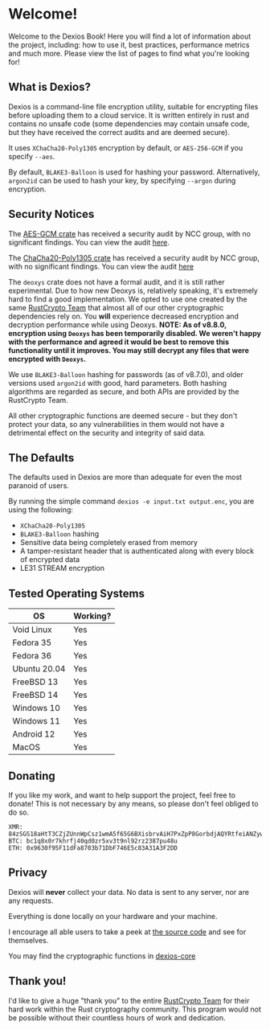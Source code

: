 # Welcome!

Welcome to the Dexios Book! Here you will find a lot of information about the project, including: how to use it, best practices, performance metrics and much more. Please view the list of pages to find what you're looking for!

## What is Dexios?

Dexios is a command-line file encryption utility, suitable for encrypting files before uploading them to a cloud service. It is written entirely in rust and contains no unsafe code (some dependencies may contain unsafe code, but they have received the correct audits and are deemed secure).

It uses `XChaCha20-Poly1305` encryption by default, or `AES-256-GCM` if you specify `--aes`.


By default, `BLAKE3-Balloon` is used for hashing your password. Alternatively, `argon2id` can be used to hash your key, by specifying `--argon` during encryption.

## Security Notices

The [AES-GCM crate](https://github.com/RustCrypto/AEADs/tree/master/aes-gcm) has received a security audit by NCC group, with no significant findings. You can view the audit [here](https://research.nccgroup.com/2020/02/26/public-report-rustcrypto-aes-gcm-and-chacha20poly1305-implementation-review/).

The [ChaCha20-Poly1305 crate](https://github.com/RustCrypto/AEADs/tree/master/chacha20poly1305) has received a security audit by NCC group, with no significant findings. You can view the audit [here](https://research.nccgroup.com/2020/02/26/public-report-rustcrypto-aes-gcm-and-chacha20poly1305-implementation-review/)

The `deoxys` crate does not have a formal audit, and it is still rather experimental. Due to how new Deoxys is, relatively speaking, it's extremely hard to find a good implementation. We opted to use one created by the same [RustCrypto Team](https://github.com/RustCrypto) that almost all of our other cryptographic dependencies rely on. You **will** experience decreased encryption and decryption performance while using Deoxys. **NOTE: As of v8.8.0, encryption using `Deoxys` has been temporarily disabled. We weren't happy with the performance and agreed it would be best to remove this functionality until it improves. You may still decrypt any files that were encrypted with `Deoxys`.**

We use `BLAKE3-Balloon` hashing for passwords (as of v8.7.0), and older versions used `argon2id` with good, hard parameters. Both hashing algorithms are regarded as secure, and both APIs are provided by the RustCrypto Team.

All other cryptographic functions are deemed secure - but they don't protect your data, so any vulnerabilities in them would not have a detrimental effect on the security and integrity of said data.

## The Defaults

The defaults used in Dexios are more than adequate for even the most paranoid of users.

By running the simple command `dexios -e input.txt output.enc`, you are using the following:

* `XChaCha20-Poly1305`
* `BLAKE3-Balloon` hashing
* Sensitive data being completely erased from memory
* A tamper-resistant header that is authenticated along with every block of encrypted data
* LE31 STREAM encryption

## Tested Operating Systems

| OS | Working? |
|----|----------|
Void Linux | Yes |
Fedora 35 | Yes |
Fedora 36 | Yes |
Ubuntu 20.04 | Yes |
FreeBSD 13 | Yes |
FreeBSD 14 | Yes |
Windows 10 | Yes |
Windows 11 | Yes |
Android 12 | Yes |
MacOS | Yes |

## Donating

If you like my work, and want to help support the project, feel free to donate! This is not necessary by any means, so please don't feel obliged to do so.

```
XMR: 84zSGS18aHtT3CZjZUnnWpCsz1wmA5f65G6BXisbrvAiH7PxZpP8GorbdjAQYRtfeiANZywwUPjZcHu8eXJeWdafJQFK46G
BTC: bc1q8x0r7khrfj40qd0zr5xv3t9nl92rz2387pu48u
ETH: 0x9630f95F11dFa8703b71DbF746E5c83A31A3F2DD
```

## Privacy

Dexios will **never** collect your data. No data is sent to any server, nor are any requests.

Everything is done locally on your hardware and your machine.

I encourage all able users to take a peek at [the source code](https://github.com/brxken128/dexios) and see for themselves.

You may find the cryptographic functions in [dexios-core](https://github.com/brxken128/dexios-core)

## Thank you!

I'd like to give a huge "thank you" to the entire [RustCrypto Team](https://github.com/RustCrypto) for their hard work within the Rust cryptography community. This program would not be possible without their countless hours of work and dedication.